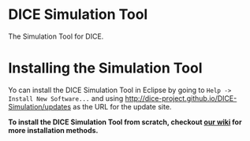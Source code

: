 # DICE Simulation Tool

The Simulation Tool for DICE.

# Installing the Simulation Tool

Yo can install the DICE Simulation Tool in Eclipse by going to `Help -> Install New Software...` and using http://dice-project.github.io/DICE-Simulation/updates as the URL for the update site.

**To install the DICE Simulation Tool from scratch, checkout [our wiki](https://github.com/dice-project/DICE-Simulation/wiki) for more installation methods.**
